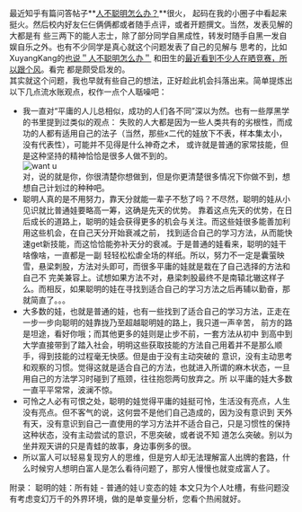 最近知乎有篇问答帖子**[人不聪明怎么办？](http://www.zhihu.com/question/21107274/answer/18452037)**很火，
起码在我的小圈子中看起来挺火。然后校内好友仨仨俩俩都或者随手点评，或者开题撰文。当然，发表见解的大都是有
些三两下的能人志士，除了部分同学自黑成性，转发时随手自黑一发自娱自乐之外。也有不少同学是真心就这个问题发表了自己的见解与
思考的，比如XuyangKang的[也说＂人不聪明怎么办＂](http://blog.renren.com/blog/272119928/917161047?bfrom=01020650100&ref=hotnewsfeed&sfet=602&fin=16&fid=24122570554&ff_id=272119928&platform=0&expose_time=1384354037)
和田生的[最近看到不少人在晒竞赛，所以跟个风](http://blog.renren.com/blog/272119928/917161047?bfrom=01020650100&ref=hotnewsfeed&sfet=602&fin=16&fid=24122570554&ff_id=272119928&platform=0&expose_time=1384354037)。看完
都是颇受启发的。   
其实就这个问题，我也早就有些自己的想法，正好趁此机会抖落出来。简单提炼出以下几点流水账观点，权作一点个人聒噪吧：   
* 我一直对“平庸的人儿总相似，成功的人们各不同”深以为然。也有一些厚黑学的书里提到过类似的观点：
失败的人大都是因为一些人类共有的劣根性，而成功的人都有适用自己的法子（当然，那些x二代的娃放下不表，样本集太小，没有代表性），可能并不见得是什么神奇之术，
或许就是普通的家常技能，但是这种坚持的精神恰恰是很多人做不到的。   
![want u](http://chinese.wsj.com/photo/unclesam0106_E_20090106165336.jpg)   
对，说的就是你，你很清楚你想做到，但是你更清楚很多情况下你做不到，想想自己计划过的种种吧。
* 聪明人真的是不用努力，靠天分就能一辈子不愁了吗？不尽然，聪明的娃从小见识就比普通娃要略高一筹，这确是先天的优势。
靠着这点先天的优势，在日后成长的道路上，聪明的娃会获得更多的机会与关注。而这些娃很多能善加利用这些机会，在自己天分开始衰减之前，
找到适合自己的学习方法，从而能快速get新技能，而这恰恰能弥补天分的衰减。于是普通的娃看来，聪明的娃干啥像啥，一直都是一副
轻轻松松虐全场的样纸。所以，努力不一定是囊萤映雪，悬梁刺股，方法对头即可，而很多平庸的娃就是栽在了自己选择的方法和自己不
完美兼容上。试想如果方法不对，悬梁刺股最终不是南辕北辙这样子么。而相反，如果聪明的娃在寻找到适合自己的学习方法之后再辅以勤奋，那就简直了。。。
* 大多数的娃，也就是普通的娃，也有一些找到了适合自己的学习方法，正走在一步一步向聪明的娃靠拢乃至超越聪明娃的路上，我只道一声辛苦，
前方的路是坦途，看好你哦；而其他更多的娃则是止步不前，一套方法从初中
到高中到大学直接带到了踏入社会，明明这些获取技能的方法自己用着并不是那么顺手，得到技能的过程毫无快感。但是由于没有主动突破的
意识，没有主动思考和观察的习惯。觉得这就是适合自己的方法，也就进入所谓的麻木状态，一旦用自己的方法学习时碰到了瓶颈，往往抱怨两句放弃之。所
以平庸的娃大多数一直平平常常，波澜不惊。
* 可怜之人必有可恨之处，聪明的娃觉得平庸的娃挺可怜，生活没有亮点，人生没有亮点。但不客气的说，这何尝不是他们自己造成的，因为没有意识到
天外有天，没有意识到自己一直使用的学习方法并不适合自己，只是习惯性的保持这种状态，没有主动尝试的意识，不思突破，或者说不知
道怎么突破。别以为坐井观天讲的只是青蛙的故事，身边事例多的很。
* 所以富人可以轻易复现穷人的思维，但是穷人却无法理解富人出牌的套路，什么时候穷人想明白富人是怎么看待问题了，那穷人慢慢也就变成富人了。

附录：
聪明的娃：所有娃 - 普通的娃∪变态的娃
本文只为个人吐槽，有些问题没有考虑变幻万千的外界环境，做的是单变量分析，您看个热闹就好。
